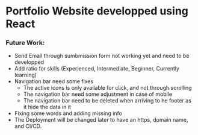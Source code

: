 # Portfolio Website developped using React

### Future Work:
- Send Email through sumbmission form not working yet and need to be developped
- Add ratio for skills (Experienced, Intermediate, Beginner, Currently learning)
- Navigation bar need some fixes 
    - The active icons is only available for click, and not through scrolling
    - The navigation bar need some adjustment in case of mobile
    - The navigation bar need to be deleted when arriving to he footer as it hide the data in it
- Fixing some words and adding missing info
- The Deployment will be changed later to have an https, domain name, and CI/CD.
